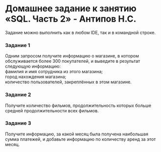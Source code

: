 # Домашнее задание к занятию «SQL. Часть 2» - Антипов Н.С.

Задание можно выполнить как в любом IDE, так и в командной строке.

### Задание 1
Одним запросом получите информацию о магазине, в котором обслуживается более 300 покупателей, и выведите в результат следующую информацию:  
фамилия и имя сотрудника из этого магазина;  
город нахождения магазина;  
количество пользователей, закреплённых в этом магазине.  



### Задание 2
Получите количество фильмов, продолжительность которых больше средней продолжительности всех фильмов.

### Задание 3
Получите информацию, за какой месяц была получена наибольшая сумма платежей, и добавьте информацию по количеству аренд за этот месяц.
